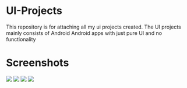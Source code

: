 # UI-Projects
This repository is for attaching all my ui projects created. The UI projects mainly consists of Android Android apps with just pure UI and no functionality
# Screenshots
![](Screenshot/Screenshot_2021-03-17-00-47-05-22_b84753691ac638c3f3f703b08cd8e4fe.jpg)
![](Screenshot/Screenshot_2021-03-17-00-24-42-13_b84753691ac638c3f3f703b08cd8e4fe.jpg)
![](Screenshot/Screenshot_2021-03-16-23-41-27-94_b84753691ac638c3f3f703b08cd8e4fe.jpg)
![](Screenshot/Screenshot_2021-03-16-23-20-20-96_b84753691ac638c3f3f703b08cd8e4fe.jpg)
